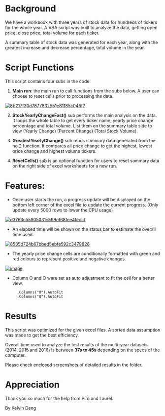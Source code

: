 # Background
We have a workbook with three years of stock data for hundreds of tickers for the whole year. A VBA script was built to analyze the data, 
getting open price, close price, total volume for each ticker.

A summary table of stock data was generated for each year, along with the greatest increase and decrease percentage, total volume in the year.

# Script Functions
This script contains four subs in the code:
1. <b>Main run</b>: the main run to call functions from the subs below. A user can choose to reset cells prior to processing the data.

<a href="https://imgbb.com/"><img src="https://i.ibb.co/MG3ZqJ2/8b217f30d7877632551e81185c046f7.png" alt="8b217f30d7877632551e81185c046f7" border="0"></a><br />

2. <b>StockYearlyChangeFast()</b> sub performs the main analysis on the data. It loops the whole table to get every ticker name, yearly price change percentage and total volume.
List them on the summary table side to view (Yearly Change)	(Percent Change) (Total Stock Volume).

3. <b>GreatestYearlyChange()</b> sub reads summary data generated from the no.2 function. It compares all price change to get the highest, lowest price change and highest volume tickers.

4. <b>ResetCells()</b> sub is an optional function for users to reset summary data on the right side of excel worksheets for a new run.

# Features:

* Once user starts the run, a progress update will be displayed on the bottom left corner of the excel file to update the current progress. 
  (Only update every 5000 rows to lower the CPU usage)

<a href="https://imgbb.com/"><img src="https://i.ibb.co/ZX2Wr62/d3763c55805031c599ef68fee4fedcf.png" alt="d3763c55805031c599ef68fee4fedcf" border="0"></a>

* An elapsed time will be shown on the status bar to estimate the overall time used.

<a href="https://imgbb.com/"><img src="https://i.ibb.co/Fmy1yJm/8535d724b67bbed5ebfe592c3479828.png" alt="8535d724b67bbed5ebfe592c3479828" border="0"></a>

* The yearly price change cells are conditionally formatted with green and red colours to represent positive and negative changes.

<a href="https://imgbb.com/"><img src="https://i.ibb.co/jDh0mQH/image.png" alt="image" border="0"></a>

* Column O and Q were set as auto adjustment to fit the cell for a better view.

        .Columns("O").AutoFit
        .Columns("Q").AutoFit

# Results

This script was optimized for the given excel files. A sorted data assumption was made to get the best efficiency. 

Overall time used to analyze the test results of the multi-year datasets (2014, 2015 and 2016) is between <b>37s to 45s</b> depending on the specs of the computer.

Please check enclosed screenshots of detailed results in the folder.

# Appreciation

Thank you so much for the help from Piro and Laurel.

By Kelvin Deng
